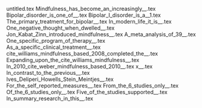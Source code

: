 untitled.tex
Mindfulness_has_become_an_increasingly__.tex
Bipolar_disorder_is_one_of__.tex
Bipolar_I_disorder_is_a__1.tex
The_primary_treatment_for_bipolar__.tex
In_modern_life_it_is__.tex
One_negative_thought_when_dwelled__.tex
Jon_Kabat_Zinn_introduced_mindfulness__.tex
A_meta_analysis_of_39__.tex
One_specific_program_of_therapy__.tex
As_a_specific_clinical_treatment__.tex
cite_williams_mindfulness_based_2008_completed_the__.tex
Expanding_upon_the_cite_williams_mindfulness__.tex
In_2010_cite_weber_mindfulness_based_2010__.tex
x__.tex
In_contrast_to_the_previous__.tex
Ives_Deliperi_Howells_Stein_Meintjes__.tex
For_the_self_reported_measures__.tex
From_the_6_studies_only__.tex
Of_the_6_studies_only__.tex
Five_of_the_studies_supported__.tex
In_summary_research_in_this__.tex
